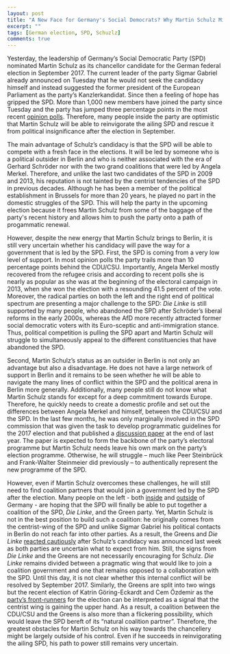 ```yaml
---
layout: post
title: "A New Face for Germany's Social Democrats? Why Martin Schulz Might Reinvigorate the SPD but Struggle on his Path Towards the Chancellery" 
excerpt: ""
tags: [German election, SPD, Schuzlz]
comments: true
---
```


Yesterday, the leadership of Germany’s Social Democratic Party (SPD) nominated Martin Schulz as its chancellor candidate for the German federal election in September 2017. The current leader of the party Sigmar Gabriel already announced on Tuesday that he would not seek the candidacy himself and instead suggested the former president of the European Parliament as the party’s Kanzlerkandidat. Since then a feeling of hope has gripped the SPD. More than 1,000 new members have joined the party since Tuesday and the party has jumped three percentage points in the most recent [opinion polls](http://www.sueddeutsche.de/politik/bundestagswahl-schulz-gibt-der-spd-mut-aber-keine-macht-1.3352274). Therefore, many people inside the party are optimistic that Martin Schulz will be able to reinvigorate the ailing SPD and rescue it from political insignificance after the election in September.
 
The main advantage of Schulz’s candidacy is that the SPD will be able to compete with a fresh face in the elections. It will be led by someone who is a political outsider in Berlin and who is neither associated with the era of Gerhard Schröder nor with the two grand coalitions that were led by Angela Merkel. Therefore, and unlike the last two candidates of the SPD in 2009 and 2013, his reputation is not tainted by the centrist tendencies of the SPD in previous decades. Although he has been a member of the political establishment in Brussels for more than 20 years, he played no part in the domestic struggles of the SPD. This will help the party in the upcoming election because it frees Martin Schulz from some of the baggage of the party's recent history and allows him to push the party onto a path of progammatic renewal.

However, despite the new energy that Martin Schulz brings to Berlin, it is still very uncertain whether his candidacy will pave the way for a government that is led by the SPD. First, the SPD is coming from a very low level of support. In most opinion polls the party trails more than 10 percentage points behind the CDU/CSU. Importantly, Angela Merkel mostly recovered from the refugee crisis and according to recent polls she is nearly as popular as she was at the beginning of the electoral campaign in 2013, when she won the election with a resounding 41.5 percent of the vote. Moreover, the radical parties on both the left and the right end of political spectrum are presenting a major challenge to the SPD: *Die Linke* is still supported by many people, who abandoned the SPD after Schröder’s liberal reforms in the early 2000s, whereas the AfD more recently attracted former social democratic voters with its Euro-sceptic and anti-immigration stance. Thus, political competition is pulling the SPD apart and Martin Schulz will struggle to simultaneously appeal to the different constituencies that have abandoned the SPD.

Second, Martin Schulz’s status as an outsider in Berlin is not only an advantage but also a disadvantage. He does not have a large network of support in Berlin and it remains to be seen whether he will be able to navigate the many lines of conflict within the SPD and the political arena in Berlin more generally. Additionally, many people still do not know what Martin Schulz stands for except for a deep commitment towards Europe. Therefore, he quickly needs to create a domestic profile and set out the differences between Angela Merkel and himself, between the CDU/CSU and the SPD. In the last few months, he was only marginally involved in the SPD commission that was given the task to develop programmatic guidelines for the 2017 election and that published a [discussion paper](https://www.spd.de/fileadmin/Dokumente/Sonstiges__Papiere_et_al_/161121_Impulse_der_Programmkommission.pdf) at the end of last year. The paper is expected to form the backbone of the party’s electoral programme but Martin Schulz needs leave his own mark on the party’s election programme. Otherwise, he will struggle – much like Peer Steinbrück and Frank-Walter Steinmeier did previously – to authentically represent the new programme of the SPD.

However, even if Martin Schulz overcomes these challenges, he will still need to find coalition partners that would join a government led by the SPD after the election. Many people on the left - both [inside](http://www.zeit.de/politik/deutschland/2016-10/rot-rot-gruen-bundestag-koalition-treffen) and [outside](http://foreignpolicy.com/2016/12/21/merkel-must-go-germany-europe-free-world/) of Germany - are hoping that the SPD will finally be able to put together a coalition of the SPD, *Die Linke*, and the Green party. Yet, Martin Schulz is not in the best position to build such a coalition: he originally comes from the centrist-wing of the SPD and unlike Sigmar Gabriel his political contacts in Berlin do not reach far into other parties. As a result, the Greens and *Die Linke* [reacted cautiously](http://www.spiegel.de/politik/deutschland/martin-schulz-reaktionen-von-spd-cdu-gruenen-und-linken-a-1131630.html) after Schulz’s candidacy was announced last week as both parties are uncertain what to expect from him. Still, the signs from *Die Linke* and the Greens are not necessarily encouraging for Schulz. *Die Linke* remains divided between a pragmatic wing that would like to join a coalition government and one that remains opposed to a collaboration with the SPD. Until this day, it is not clear whether this internal conflict will be resolved by September 2017. Similarly, the Greens are split into two wings but the recent election of Katrin Göring-Eckardt and Cem Özdemir as the [party’s front-runners](http://www.zeit.de/politik/deutschland/2017-01/bundestagswahl-gruene-waehlen-cem-oezdemir-zum-zweiten-spitzenkandidaten) for the election can be interpreted as a signal that the centrist wing is gaining the upper hand. As a result, a coalition between the CDU/CSU and the Greens is also more than a flickering possibility, which would leave the SPD bereft of its “natural coalition partner”. Therefore, the greatest obstacles for Martin Schulz on his way towards the chancellery might be largely outside of his control. Even if he succeeds in reinvigorating the ailing SPD, his path to power still remains very uncertain.
